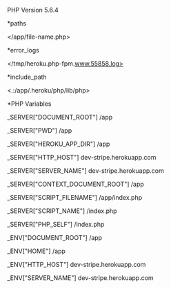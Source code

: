 PHP Version 5.6.4

\*paths

</app/file-name.php>



\*error_logs

</tmp/heroku.php-fpm.www.55858.log>





\*include_path

<.:/app/.heroku/php/lib/php>





\*PHP Variables

_SERVER["DOCUMENT_ROOT"]	/app

_SERVER["PWD"]	/app

_SERVER["HEROKU_APP_DIR"]	/app

_SERVER["HTTP_HOST"]	dev-stripe.herokuapp.com

_SERVER["SERVER_NAME"]	dev-stripe.herokuapp.com

_SERVER["CONTEXT_DOCUMENT_ROOT"]	/app

_SERVER["SCRIPT_FILENAME"]	/app/index.php

_SERVER["SCRIPT_NAME"]	/index.php

_SERVER["PHP_SELF"]	/index.php

_ENV["DOCUMENT_ROOT"]	/app

_ENV["HOME"]	/app

_ENV["HTTP_HOST"]	dev-stripe.herokuapp.com

_ENV["SERVER_NAME"]	dev-stripe.herokuapp.com


